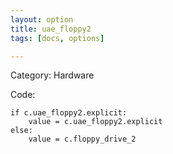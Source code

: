 ```yaml
---
layout: option
title: uae_floppy2
tags: [docs, options]

---
```


Category: Hardware

Code:

    if c.uae_floppy2.explicit:
        value = c.uae_floppy2.explicit
    else:
        value = c.floppy_drive_2
